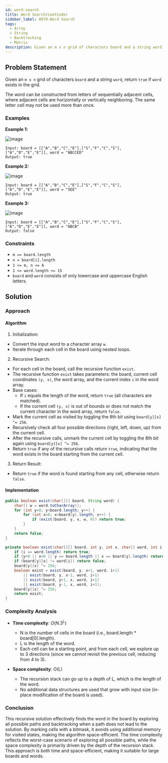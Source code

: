 ```yaml
---
id: word-search
title: Word Search(LeetCode)
sidebar_label: 0079-Word Search
tags:
  - Array
  - String
  - Backtracking
  - Matrix
description: Given an m x n grid of characters board and a string word, return true if word exists in the grid.
---
```


## Problem Statement

Given an `m x n` grid of characters `board` and a string `word`, return `true` if `word` exists in the grid.

The word can be constructed from letters of sequentially adjacent cells, where adjacent cells are horizontally or vertically neighboring. The same letter cell may not be used more than once.

### Examples

**Example 1:**

![image](https://github.com/PradnyaGaitonde/codeharborhub.github.io/assets/116059908/dc23f6be-e216-4ad1-89bc-178cf3039262)

```plaintext
Input: board = [["A","B","C","E"],["S","F","C","S"],["A","D","E","E"]], word = "ABCCED"
Output: true
```

**Example 2:**

![image](https://github.com/PradnyaGaitonde/codeharborhub.github.io/assets/116059908/c3905a94-2a40-4dee-a4bf-42b77ba2b91a)

```plaintext
Input: board = [["A","B","C","E"],["S","F","C","S"],["A","D","E","E"]], word = "SEE"
Output: true
```

**Example 3:**

![image](https://github.com/PradnyaGaitonde/codeharborhub.github.io/assets/116059908/c56f9ea3-8247-484b-943a-0c38ea32465c)

```plaintext
Input: board = [["A","B","C","E"],["S","F","C","S"],["A","D","E","E"]], word = "ABCB"
Output: false
```

### Constraints

- `m == board.length`
- `n = board[i].length`
- `1 <= m, n <= 6`
- `1 <= word.length <= 15`
- `board` and `word` consists of only lowercase and uppercase English letters.

## Solution

### Approach 

#### Algorithm

1. Initialization:
* Convert the input word to a character array `w`.
* Iterate through each cell in the board using nested loops.
2. Recursive Search:
* For each cell in the board, call the recursive function `exist`.
* The recursive function `exist` takes parameters: the board, current cell coordinates `(y, x)`, the word array, and the current index `i` in the word array.
* Base cases:
  * If `i` equals the length of the word, return `true` (all characters are matched).
  * If the current cell `(y, x)` is out of bounds or does not match the current character in the word array, return `false`.
* Mark the current cell as visited by toggling the 8th bit using `board[y][x] ^= 256`.
* Recursively check all four possible directions (right, left, down, up) from the current cell.
* After the recursive calls, unmark the current cell by toggling the 8th bit again using `board[y][x] ^= 256`.
* Return `true` if any of the recursive calls return `true`, indicating that the word exists in the board starting from the current cell.
3. Return Result:
* Return `true` if the word is found starting from any cell, otherwise return `false`.

#### Implementation

```Java
public boolean exist(char[][] board, String word) {
    char[] w = word.toCharArray();
    for (int y=0; y<board.length; y++) {
    	for (int x=0; x<board[y].length; x++) {
    		if (exist(board, y, x, w, 0)) return true;
    	}
    }
    return false;
}

private boolean exist(char[][] board, int y, int x, char[] word, int i) {
	if (i == word.length) return true;
	if (y<0 || x<0 || y == board.length || x == board[y].length) return false;
	if (board[y][x] != word[i]) return false;
	board[y][x] ^= 256;
	boolean exist = exist(board, y, x+1, word, i+1)
		|| exist(board, y, x-1, word, i+1)
		|| exist(board, y+1, x, word, i+1)
		|| exist(board, y-1, x, word, i+1);
	board[y][x] ^= 256;
	return exist;
}
```

### Complexity Analysis

- **Time complexity**: $O(N.3^L)$ 
  * N is the number of cells in the board (i.e., board.length * board[0].length).
  * L is the length of the word.
  * Each cell can be a starting point, and from each cell, we explore up to 3 directions (since we cannot revisit the previous cell, reducing from 4 to 3).

- **Space complexity**: O(L)
  * The recursion stack can go up to a depth of L, which is the length of the word.
  * No additional data structures are used that grow with input size (in-place modification of the board is used).

### Conclusion

This recursive solution effectively finds the word in the board by exploring all possible paths and backtracking when a path does not lead to the solution. By marking cells with a bitmask, it avoids using additional memory for visited states, making the algorithm space-efficient. The time complexity reflects the worst-case scenario of exploring all possible paths, while the space complexity is primarily driven by the depth of the recursion stack. This approach is both time and space-efficient, making it suitable for large boards and words.

